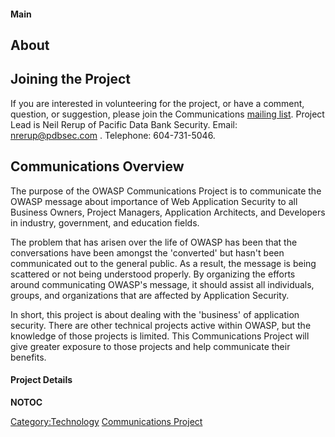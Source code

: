 #### Main

## About

## Joining the Project

If you are interested in volunteering for the project, or have a
comment, question, or suggestion, please join the Communications
[mailing
list](http://lists.owasp.org/mailman/listinfo/owasp-communications).
Project Lead is Neil Rerup of Pacific Data Bank Security. Email:
nrerup@pdbsec.com . Telephone: 604-731-5046.

## Communications Overview

The purpose of the OWASP Communications Project is to communicate the
OWASP message about importance of Web Application Security to all
Business Owners, Project Managers, Application Architects, and
Developers in industry, government, and education fields.

The problem that has arisen over the life of OWASP has been that the
conversations have been amongst the 'converted' but hasn't been
communicated out to the general public. As a result, the message is
being scattered or not being understood properly. By organizing the
efforts around communicating OWASP's message, it should assist all
individuals, groups, and organizations that are affected by Application
Security.

In short, this project is about dealing with the 'business' of
application security. There are other technical projects active within
OWASP, but the knowledge of those projects is limited. This
Communications Project will give greater exposure to those projects and
help communicate their benefits.

#### Project Details

__NOTOC__ <headertabs />

[Category:Technology](Category:Technology "wikilink") [Communications
Project](Category:OWASP_Project "wikilink")